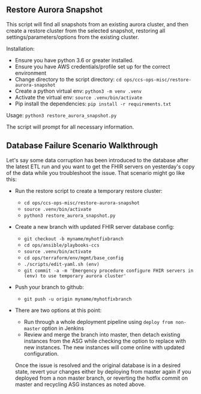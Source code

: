 Restore Aurora Snapshot
-----------------------
This script will find all snapshots from an existing aurora cluster, and then create a restore cluster from the selected snapshot, restoring all settings/parameters/options from the existing cluster.

Installation:
- Ensure you have python 3.6 or greater installed.
- Ensure you have AWS credentials/profile set up for the correct environment
- Change directory to the script directory: `cd ops/ccs-ops-misc/restore-aurora-snapshot`
- Create a python virtual env: `python3 -m venv .venv`
- Activate the virtual env: `source .venv/bin/activate`
- Pip install the dependencies: `pip install -r requirements.txt`

Usage:
`python3 restore_aurora_snapshot.py`

The script will prompt for all necessary information.

Database Failure Scenario Walkthrough
-------------------------------------
Let's say some data corruption has been introduced to the database after the latest ETL run and you want to get the FHIR servers on yesterday's copy of the data while you troubleshoot the issue.  That scenario might go like this:
- Run the restore script to create a temporary restore cluster:
  - `cd ops/ccs-ops-misc/restore-aurora-snapshot`
  - `source .venv/bin/activate`
  - `python3 restore_aurora_snapshot.py`
- Create a new branch with updated FHIR server database config:
  - `git checkout -b myname/myhotfixbranch`
  - `cd ops/ansible/playbooks-ccs`
  - `source .venv/bin/activate`
  - `cd ops/terraform/env/mgmt/base_config`
  - `./scripts/edit-yaml.sh (env)`
  - `git commit -a -m 'Emergency procedure configure FHIR servers in (env) to use temporary aurora cluster'`
- Push your branch to github:
  - `git push -u origin myname/myhotfixbranch`
- There are two options at this point:
  - Run through a whole deployment pipeline using `deploy from non-master` option in Jenkins
  - Review and merge the branch into master, then detach existing instances from the ASG while checking the option to replace with new instances.  The new instances will come online with updated configuration.

  Once the issue is resolved and the original database is in a desired state, revert your changes either by deploying from master again if you deployed from a non master branch, or reverting the hotfix commit on master and recycling ASG instances as noted above.
  